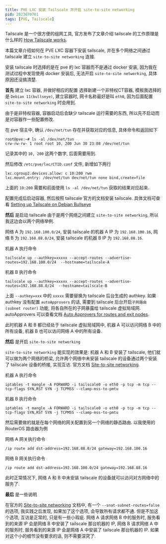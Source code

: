 ```yaml
---
title: PVE LXC 安装 Tailscale 并开启 site-to-site networking
pid: 2023070701
tags: [PVE, Tailscale]
---
```


Tailscale 是一个很方便的组网工具, 官方发布了文章介绍 tailscale 的工作原理是什么样的 [How Tailscale works](https://tailscale.com/blog/how-tailscale-works/).

本篇文章介绍如何在 PVE LXC 容器下安装 tailscale, 并在多个网络之间通过 tailscale 建立 `site-to-site networking` 连接.

安装 tailscale 时选择的是在 pve 的 lxc 容器而不是通过 docker 安装, 因为我在测试过程中发现使用 docker 安装后, 无法开启 `site-to-site networking`, 具体原因还没搞清楚.

**首先** 建立 lxc 容器, 并做好相应的配置
选择新建一个非特权CT容器, 模板我选择的是 `Debian 11(bullseye)`, 建立容器时, 网卡名称最好是叫 `eth0`, 因为后面配置 `site-to-site networking` 时会用到.

由于是非特权容器, 容器启动后会缺少 tailscale 运行需要的东西, 所以先不启动而是对容器作一些配置修改.

在 pve 宿主中, 确认 `/dev/net/tun` 存在并获取对应的信息, 具体命令和返回如下

```
root@pve:~# ls -al /dev/net/tun
crw-rw-rw- 1 root root 10, 200 Jun 30 23:08 /dev/net/tun
```

记录其中的 `10, 200` 这两个数字, 后面需要用到.

然后修改 `/etc/pve/lxc/CTID.conf` 文件, 新增如下两行

```
lxc.cgroup2.devices.allow: c 10:200 rwm
lxc.mount.entry: /dev/net/tun dev/net/tun none bind,create=file
```

上面的 `10:200` 需要和前面使用 `ls -al /dev/net/tun` 获取的结果对应起来.

配置完成后启动容器, 然后按照 tailscale 官方的文档安装 tailscale. 具体文档可查看 [Setting up Tailscale on Debian Bullseye](https://tailscale.com/kb/1038/install-debian-bullseye/)

**然后** 是启动 tailscale
由于是两个网络之间建立 `site-to-site networking`, 所以我这边会以两个网络举例.

网络 A 为 `192.168.100.0/24`, 安装 tailscale 的机器 A IP 为 `192.168.100.16`, 网络 B 为 `192.168.88.0/24`, 安装 tailscale 的机器 B IP 为 `192.168.88.16`.

机器 A 执行命令
```
tailscale up --authkey=xxxxx --accept-routes --advertise-routes=192.168.100.0/24  --hostname=tailscale-A
```

机器 B 执行命令
```
tailscale up --authkey=xxxxx --accept-routes --advertise-routes=192.168.88.0/24  --hostname=tailscale-B
```

上面 `--autkey=xxx` 中的 `xxxxx` 需要替换为 tailscale 后台生成的 authkey. 如果 authkey 没有配置 `autoApprovers` 的话, 需要到 tailscale 后台开启`子网路由(subnet router)` 功能, 将各自所在的子网暴露给 tailscale 虚拟局域网. autoApprovers 可以查看文档 [Auto Approvers for routes and exit nodes](https://tailscale.com/kb/1018/acls/#auto-approvers-for-routes-and-exit-nodes).

此时机器 A 和 B 都已经处于 tailscale 虚拟局域网中, 机器 A 可以访问网络 B 中的所有设备, 机器 B 也可以访问网络 A 中的所有设备.

**然后** 是开启 `site-to-site networking`

`site-to-site networking` 能实现的效果是: 机器 A 和 B 安装了 tailscale, 他们就可以做为两个网络的桥梁, 允许两个网络中未安装 tailscale 的设备通过两个安装了 tailscale 设备的桥接, 实现互访. 官方文档 [Site-to-site networking](https://tailscale.com/kb/1214/site-to-site/).

机器 A 执行命令
```
iptables -t mangle -A FORWARD -i tailscale0 -o eth0 -p tcp -m tcp --tcp-flags SYN,RST SYN -j TCPMSS --clamp-mss-to-pmtu
```

机器 B 执行命令
```
iptables -t mangle -A FORWARD -i tailscale0 -o eth0 -p tcp -m tcp --tcp-flags SYN,RST SYN -j TCPMSS --clamp-mss-to-pmtu
```

然后需要做的就是在每个网络的网关配置到另一个网络的静态路由. 以我使用的 RouterOS 路由器为例

网络 A 网关执行命令
```
/ip route add dst-address=192.168.88.0/24 gateway=192.168.100.16
```

网络 B 网关执行命令
```
/ip route add dst-address=192.168.100.0/24 gateway=192.168.88.16
```

此时正常情况下, 网络 A 和 B 中未安装 tailscale 的设备就可以访问对方网络中的服务了.

**最后** 是一些说明

在官方的 [Site-to-site networking](https://tailscale.com/kb/1214/site-to-site/) 文档中, 有一个 `--snat-subnet-routes=false` 的选项, 我实践之后发现, 如果加了这个选项, 会导致所有请求都不通. 但是不加这个选项, 互访是正常的, 只是有一些小瑕疵. 网络 A 请求网络 B 中的服务时, 服务看到的来源 IP 会是网络 B 中安装了 tailscale 那台机器的 IP, 网络 B 请求网络 A 中的服务时, 服务看到的来源 IP 会是网络 A 中安装了 tailscale 那台机器的 IP. 如果对这个小的细节没有要求的话, 则不需要深究了.

